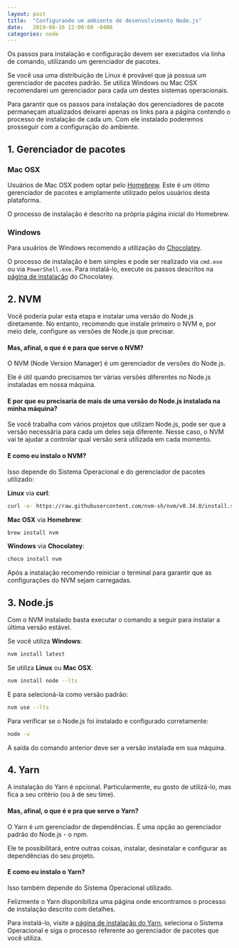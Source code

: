 ```yaml
---
layout: post
title:  "Configurando um ambiente de desenvolvimento Node.js"
date:   2019-08-16 12:00:00 -0400
categories: node 
---
```


Os passos para instalação e configuração devem ser executados via linha de comando, utilizando um gerenciador de pacotes. 

Se você usa uma distribuição de Linux é provável que já possua um gerenciador de pacotes padrão. Se utiliza Windows ou Mac OSX recomendarei um gerenciador para cada um destes sistemas operacionais.

Para garantir que os passos para instalação dos gerenciadores de pacote permaneçam atualizados deixarei apenas os links para a página contendo o processo de instalação de cada um. Com ele instalado poderemos prosseguir com a configuração do ambiente.

## 1. Gerenciador de pacotes

### Mac OSX

Usuários de Mac OSX podem optar pelo [Homebrew](https://brew.sh/index_pt-br). Este é um ótimo gerenciador de pacotes e amplamente utilizado pelos usuários desta plataforma.

O processo de instalação é descrito na própria página inicial do Homebrew.

### Windows

Para usuários de Windows recomendo a utilização do [Chocolatey](https://chocolatey.org). 

O processo de instalação é bem simples e pode ser realizado via `cmd.exe` ou via `PowerShell.exe`. Para instalá-lo, execute os passos descritos na [página de instalação](https://chocolatey.org/install) do Chocolatey.

## 2. NVM

Você poderia pular esta etapa e instalar uma versão do Node.js diretamente. No entanto, recomendo que instale primeiro o NVM e, por meio dele, configure as versões de Node.js que precisar.

#### Mas, afinal, o que é e para que serve o NVM?

O NVM (Node Version Manager) é um gerenciador de versões do Node.js. 

Ele é útil quando precisamos ter várias versões diferentes no Node.js instaladas em nossa máquina.

#### E por que eu precisaria de mais de uma versão do Node.js instalada na minha máquina?

Se você trabalha com vários projetos que utilizam Node.js, pode ser que a versão necessária para cada um deles seja diferente. Nesse caso, o NVM vai te ajudar a controlar qual versão será utilizada em cada momento.

#### E como eu instalo o NVM?

Isso depende do Sistema Operacional e do gerenciador de pacotes utilizado:

**Linux** via **curl**:

```sh
curl -o- https://raw.githubusercontent.com/nvm-sh/nvm/v0.34.0/install.sh | bash
```

**Mac OSX** via **Homebrew**:

```sh
brew install nvm
```

**Windows** via **Chocolatey**:

```sh
choco install nvm
```

Após a instalação recomendo reiniciar o terminal para garantir que as configurações do NVM sejam carregadas.

## 3. Node.js

Com o NVM instalado basta executar o comando a seguir para instalar a última versão estável.

Se você utiliza **Windows**:

```sh
nvm install latest
```

Se utiliza **Linux** ou **Mac OSX**:

```sh
nvm install node --lts
```

E para selecioná-la como versão padrão:

```sh
nvm use --lts
```

Para verificar se o Node.js foi instalado e configurado corretamente:

```sh
node -v
```

A saída do comando anterior deve ser a versão instalada em sua máquina.

## 4. Yarn

A instalação do Yarn é opcional. Particularmente, eu gosto de utilizá-lo, mas fica a seu critério (ou à de seu time).

#### Mas, afinal, o que é e pra que serve o Yarn?

O Yarn é um gerenciador de dependências. É uma opção ao gerenciador padrão do Node.js - o npm.

Ele te possibilitará, entre outras coisas, instalar, desinstalar e configurar as dependências do seu projeto.

#### E como eu instalo o Yarn?

Isso também depende do Sistema Operacional utilizado. 

Felizmente o Yarn disponibiliza uma página onde encontramos o processo de instalação descrito com detalhes.

Para instalá-lo, visite a [página de instalação do Yarn](https://yarnpkg.com/lang/en/docs/install/), seleciona o Sistema Operacional e siga o processo referente ao gerenciador de pacotes que você utiliza.
